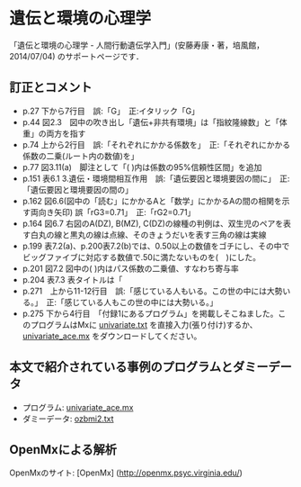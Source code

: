 # 遺伝と環境の心理学
「遺伝と環境の心理学 - 人間行動遺伝学入門」(安藤寿康・著，培風館，2014/07/04) のサポートページです．

## 訂正とコメント
* p.27 下から7行目　誤:「G」　正:イタリック「G」
* p.44 図2.3　図中の吹き出し「遺伝+非共有環境」は「指紋隆線数」と「体重」の両方を指す
* p.74 上から2行目　誤:「それぞれにかかる係数を」　正:「それぞれにかかる係数の二乗(ルート内の数値)を」
* p.77 図3.11(a)　脚注として「(  )内は係数の95%信頼性区間」を追加
* p.151 表6.1 3.遺伝・環境間相互作用　誤:「遺伝要因と環境要因の間に」　正:「遺伝要因と環境要因の間の」
* p.162 図6.6(図中の「読む」にかかるAと「数学」にかかるAの間の相関を示す両向き矢印) 誤「rG3=0.71」　正:「rG2=0.71」
* p.164 図6.7 右図のA(DZ), B(MZ), C(DZ)の線種の判例は、双生児のペアを表す白丸の線と黒丸の線は点線、そのきょうだいを表す三角の線は実線
* p.199 表7.2(a)、p.200表7.2(b)では、0.50以上の数値をゴチにし、その中でビッグファイブに対応する数値で.50に満たないものを(　)にした。
* p.201 図7.2 図中の( )内はパス係数の二乗値、すなわち寄与率
* p.204 表7.3 表タイトルは「
* p.271　上から11-12行目　誤:「感じている人もいる。この世の中には大勢いる。」　正:「感じている人もこの世の中には大勢いる。」
* p.275 下から4行目　「付録1にあるプログラム」を掲載しそこねました。このプログラムはMxに [univariate.txt](https://github.com/kotrec/univariate/blob/master/univariate.txt) を直接入力(張り付け)するか、 [univariate_ace.mx](https://github.com/kotrec/univariate/blob/master/univariate.mx) をダウンロードしてください。

## 本文で紹介されている事例のプログラムとダミーデータ

* プログラム: [univariate_ace.mx](https://github.com/kotrec/univariate/blob/master/univariate.mx)
* ダミーデータ: [ozbmi2.txt](https://github.com/kotrec/univariate/blob/master/ozbmi2.txt)

##  OpenMxによる解析

OpenMxのサイト: [OpenMx] (http://openmx.psyc.virginia.edu/)
